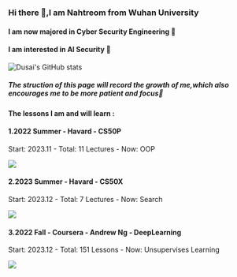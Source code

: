 ### Hi there 👋,I am Nahtreom from Wuhan University
#### I am now majored in Cyber Security Engineering 🌱
#### I am interested in AI Security 🤖

![Dusai's GitHub stats](https://github-readme-stats.vercel.app/api?username=Nahtreom)

##### The struction of this page will record the growth of me,which also encourages me to be more patient and focus👀

#### The lessons I am and will learn :

#### 1.2022 Summer - Havard - CS50P

Start: 2023.11 - Total: 11 Lectures - Now: OOP

![](https://progress-bar.dev/82/)

#### 2.2023 Summer - Havard - CS50X

Start: 2023.12 - Total: 7 Lectures - Now: Search

![](https://progress-bar.dev/12/)

#### 3.2022 Fall - Coursera - Andrew Ng - DeepLearning

Start: 2023.12 - Total: 151 Lessons - Now: Unsupervises Learning

![](https://progress-bar.dev/4/)

<!---

**Nahtreom/Nahtreom** is a ✨ special ✨ repository because its `README.md` (this file) appears on your GitHub profile.
You can click the Preview link to take a look at your changes.

- 👋 Hi, I’m @Nahtreom
-  I’m interested in ...
- 🌱 I’m currently learning ...
- 💞️ I’m looking to collaborate on ...
- 📫 How to reach me ...

--->
